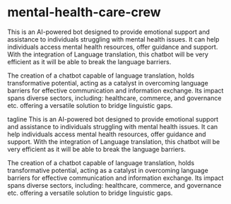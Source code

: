 # mental-health-care-crew
This is an AI-powered bot designed to provide emotional support and assistance to individuals struggling with mental health issues. It can help individuals access mental health resources, offer guidance and support. With the integration of Language translation, this chatbot will be very efficient as it will be able to break the language barriers.

The creation of a chatbot capable of language translation, holds transformative potential, acting as a catalyst in overcoming language barriers for effective communication and information exchange. Its impact spans diverse sectors, including: healthcare, commerce, and governance etc. offering a versatile solution to bridge linguistic gaps.

tagline
This is an AI-powered bot designed to provide emotional support and assistance to individuals struggling with mental health issues. It can help individuals access mental health resources, offer guidance and support. With the integration of Language translation, this chatbot will be very efficient as it will be able to break the language barriers.

The creation of a chatbot capable of language translation, holds transformative potential, acting as a catalyst in overcoming language barriers for effective communication and information exchange. Its impact spans diverse sectors, including: healthcare, commerce, and governance etc. offering a versatile solution to bridge linguistic gaps.

